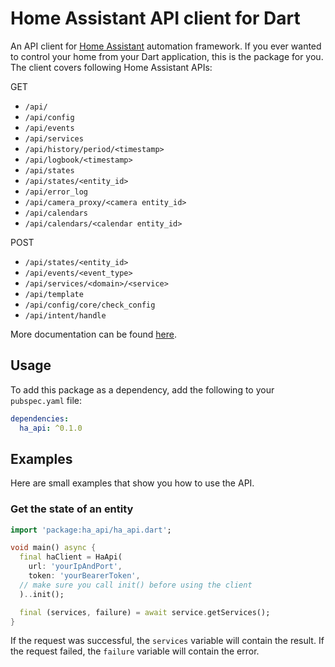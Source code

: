 # Home Assistant API client for Dart

An API client for [Home Assistant](https://www.home-assistant.io) automation framework.
If you ever wanted to control your home from your Dart application, this is the package for you.
The client covers following Home Assistant APIs:

GET

- `/api/`
- `/api/config`
- `/api/events`
- `/api/services`
- `/api/history/period/<timestamp>`
- `/api/logbook/<timestamp>`
- `/api/states`
- `/api/states/<entity_id>`
- `/api/error_log`
- `/api/camera_proxy/<camera entity_id>`
- `/api/calendars`
- `/api/calendars/<calendar entity_id>`

POST

- `/api/states/<entity_id>`
- `/api/events/<event_type>`
- `/api/services/<domain>/<service>`
- `/api/template`
- `/api/config/core/check_config`
- `/api/intent/handle`

More documentation can be found [here](https://developers.home-assistant.io/docs/api/rest/).

## Usage

To add this package as a dependency, add the following to your `pubspec.yaml` file:

```yaml
dependencies:
  ha_api: ^0.1.0
```

## Examples

Here are small examples that show you how to use the API.

### Get the state of an entity

```dart
import 'package:ha_api/ha_api.dart';

void main() async {
  final haClient = HaApi(
    url: 'yourIpAndPort',
    token: 'yourBearerToken',
  // make sure you call init() before using the client
  )..init();

  final (services, failure) = await service.getServices();
}

```

If the request was successful, the `services` variable will contain the result. If the request failed, the `failure` variable will contain the error.

